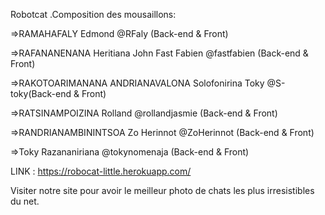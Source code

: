 Robotcat .Composition des mousaillons:

=>RAMAHAFALY Edmond @RFaly (Back-end & Front)

=>RAFANANENANA Heritiana John Fast Fabien @fastfabien (Back-end  & Front)

=>RAKOTOARIMANANA ANDRIANAVALONA Solofonirina Toky @S-toky(Back-end & Front)

=>RATSINAMPOIZINA Rolland @rollandjasmie (Back-end & Front)

=>RANDRIANAMBININTSOA Zo Herinnot @ZoHerinnot (Back-end & Front)

=>Toky Razananiriana @tokynomenaja (Back-end & Front)


LINK : https://robocat-little.herokuapp.com/

Visiter notre site pour avoir le meilleur photo de chats les plus irresistibles du net.


